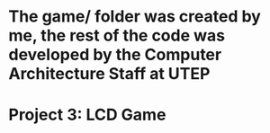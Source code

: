 # The game/ folder was created by me, the rest of the code was developed by the Computer Architecture Staff at UTEP
# Project 3: LCD Game
